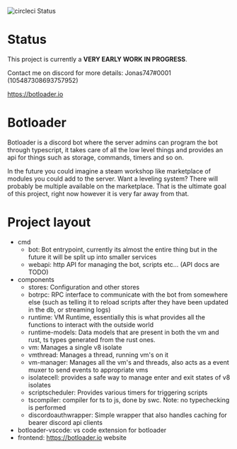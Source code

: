 ![circleci Status](https://circleci.com/gh/BotLoader/botloader.svg?style=shield)
# Status


This project is currently a **VERY EARLY WORK IN PROGRESS**.

Contact me on discord for more details: Jonas747#0001 (105487308693757952)

https://botloader.io

# Botloader

Botloader is a discord bot where the server admins can program the bot through typescript, it takes care of all the low level things and provides an api for things such as storage, commands, timers and so on.

In the future you could imagine a steam workshop like marketplace of modules you could add to the server. Want a leveling system? There will probably be multiple available on the marketplace. That is the ultimate goal of this project, right now however it is very far away from that.

# Project layout

 - cmd
   - bot: Bot entrypoint, currently its almost the entire thing but in the future it will be split up into smaller services
   - webapi: http API for managing the bot, scripts etc... (API docs are TODO)
 - components
   - stores: Configuration and other stores
   - botrpc: RPC interface to communicate with the bot from somewhere else (such as telling it to reload scripts after they have been updated in the db, or streaming logs)
   - runtime: VM Runtime, essentially this is what provides all the functions to interact with the outside world
   - runtime-models: Data models that are present in both the vm and rust, ts types generated from the rust ones.
   - vm: Manages a single v8 isolate
   - vmthread: Manages a thread, running vm's on it
   - vm-manager: Manages all the vm's and threads, also acts as a event muxer to send events to appropriate vms
   - isolatecell: provides a safe way to manage enter and exit states of v8 isolates
   - scriptscheduler: Provides various timers for triggering scripts
   - tscompiler: compiler for ts to js, done by swc. Note: no typechecking is performed
   - discordoauthwrapper: Simple wrapper that also handles caching for bearer discord api clients
 - botloader-vscode: vs code extension for botloader
 - frontend: https://botloader.io website
